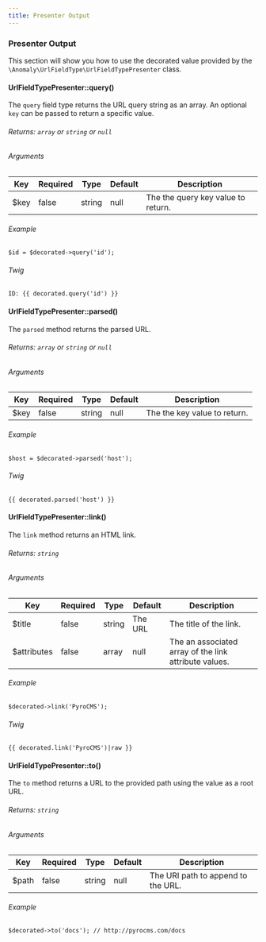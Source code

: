 ```yaml
---
title: Presenter Output 
---
```


### Presenter Output

This section will show you how to use the decorated value provided by the `\Anomaly\UrlFieldType\UrlFieldTypePresenter` class.

#### UrlFieldTypePresenter::query()

The `query` field type returns the URL query string as an array. An optional `key` can be passed to return a specific value.

###### Returns: `array` or `string` or `null`

###### Arguments

<table class="table table-bordered table-striped">
  <thead>
    <tr>
      <th>Key</th>
      <th>Required</th>
      <th>Type</th>
      <th>Default</th>
      <th>Description</th>
    </tr>
  </thead>
  <tbody>
    <tr>
      <td>
        $key
      </td>
      <td>
        false
      </td>
      <td>
        string
      </td>
      <td>
        null
      </td>
      <td>
        The the query key value to return.
      </td>
    </tr>
  </tbody>
</table>

###### Example

    $id = $decorated->query('id');

###### Twig

    ID: {{ decorated.query('id') }}

#### UrlFieldTypePresenter::parsed()

The `parsed` method returns the parsed URL.

###### Returns: `array` or `string` or `null`

###### Arguments

<table class="table table-bordered table-striped">
  <thead>
    <tr>
      <th>Key</th>
      <th>Required</th>
      <th>Type</th>
      <th>Default</th>
      <th>Description</th>
    </tr>
  </thead>
  <tbody>
    <tr>
      <td>
        $key
      </td>
      <td>
        false
      </td>
      <td>
        string
      </td>
      <td>
        null
      </td>
      <td>
        The the key value to return.
      </td>
    </tr>
  </tbody>
</table>

###### Example

    $host = $decorated->parsed('host');

###### Twig

    {{ decorated.parsed('host') }}

#### UrlFieldTypePresenter::link()[](#usage/presenter-output/urlfieldtypepresenter-link)

The `link` method returns an HTML link.

###### Returns: `string`

###### Arguments

<table class="table table-bordered table-striped">
  <thead>
    <tr>
      <th>Key</th>
      <th>Required</th>
      <th>Type</th>
      <th>Default</th>
      <th>Description</th>
    </tr>
  </thead>
  <tbody>
    <tr>
      <td>
        $title
      </td>
      <td>
        false
      </td>
      <td>
        string
      </td>
      <td>
        The URL
      </td>
      <td>
        The title of the link.
      </td>
    </tr>
    <tr>
      <td>
        $attributes
      </td>
      <td>
        false
      </td>
      <td>
        array
      </td>
      <td>
        null
      </td>
      <td>
        The an associated array of the link attribute values.
      </td>
    </tr>
  </tbody>
</table>

###### Example

    $decorated->link('PyroCMS');

###### Twig

    {{ decorated.link('PyroCMS')|raw }}

#### UrlFieldTypePresenter::to()

The `to` method returns a URL to the provided path using the value as a root URL.

###### Returns: `string`

###### Arguments

<table class="table table-bordered table-striped">
  <thead>
    <tr>
      <th>Key</th>
      <th>Required</th>
      <th>Type</th>
      <th>Default</th>
      <th>Description</th>
    </tr>
  </thead>
  <tbody>
    <tr>
      <td>
        $path
      </td>
      <td>
        false
      </td>
      <td>
        string
      </td>
      <td>
        null
      </td>
      <td>
        The URI path to append to the URL.
      </td>
    </tr>
  </tbody>
</table>

###### Example

    $decorated->to('docs'); // http://pyrocms.com/docs